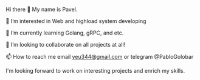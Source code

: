 Hi there 👋
My name is Pavel.

👀 I’m interested in Web and highload system developing

🌱 I’m currently learning Golang, gRPC, and etc.

💞️ I’m looking to collaborate on all projects at all!

📫 How to reach me email yeu344@gmail.com or telegram @PabloGolobar

I'm looking forward to work on interesting projects and enrich my skills.
